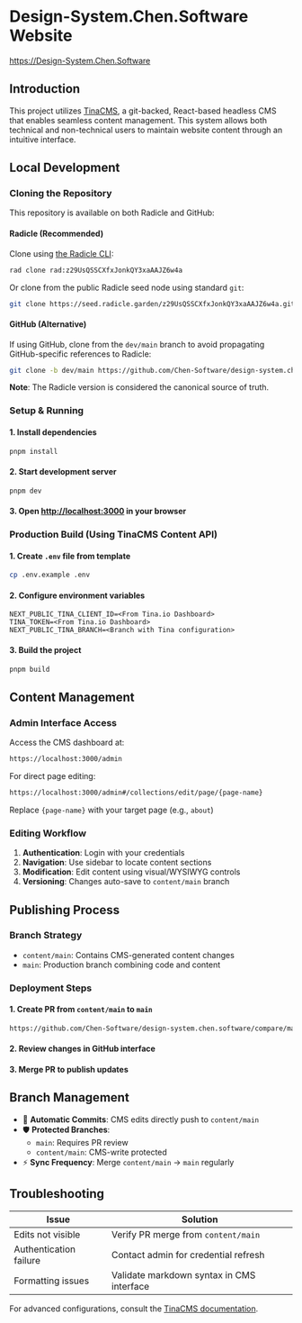 # Design-System.Chen.Software Website

<https://Design-System.Chen.Software>

## Introduction

This project utilizes [TinaCMS](https://tina.io/), a git-backed, React-based headless CMS that enables seamless content management. This system allows both technical and non-technical users to maintain website content through an intuitive interface.

## Local Development

### Cloning the Repository

This repository is available on both Radicle and GitHub:

#### Radicle (Recommended)

Clone using [the Radicle CLI](https://github.com/radicle-dev/heartwood):

```bash
rad clone rad:z29UsQSSCXfxJonkQY3xaAAJZ6w4a
```

Or clone from the public Radicle seed node using standard `git`:

```bash
git clone https://seed.radicle.garden/z29UsQSSCXfxJonkQY3xaAAJZ6w4a.git design-system.chen.software
```

#### GitHub (Alternative)

If using GitHub, clone from the `dev/main` branch to avoid propagating GitHub-specific references to Radicle:

```bash
git clone -b dev/main https://github.com/Chen-Software/design-system.chen.software.git
```

**Note**: The Radicle version is considered the canonical source of truth.

### Setup & Running

#### 1. Install dependencies

```bash
pnpm install
```

#### 2. Start development server

```bash
pnpm dev
```

#### 3. Open [http://localhost:3000](http://localhost:3000) in your browser

### Production Build (Using TinaCMS Content API)

#### 1. Create `.env` file from template

```bash
cp .env.example .env
```

#### 2. Configure environment variables

```env
NEXT_PUBLIC_TINA_CLIENT_ID=<From Tina.io Dashboard>
TINA_TOKEN=<From Tina.io Dashboard> 
NEXT_PUBLIC_TINA_BRANCH=<Branch with Tina configuration>
```

#### 3. Build the project

```bash
pnpm build
```

## Content Management

### Admin Interface Access

Access the CMS dashboard at:

```txt
https://localhost:3000/admin
```

For direct page editing:

```txt
https://localhost:3000/admin#/collections/edit/page/{page-name}
```

Replace `{page-name}` with your target page (e.g., `about`)

### Editing Workflow

1. **Authentication**: Login with your credentials
2. **Navigation**: Use sidebar to locate content sections
3. **Modification**: Edit content using visual/WYSIWYG controls
4. **Versioning**: Changes auto-save to `content/main` branch

## Publishing Process

### Branch Strategy

- `content/main`: Contains CMS-generated content changes
- `main`: Production branch combining code and content

### Deployment Steps

#### 1. Create PR from `content/main` to `main`

   ```txt
   https://github.com/Chen-Software/design-system.chen.software/compare/main...content/main
   ```

#### 2. Review changes in GitHub interface

#### 3. Merge PR to publish updates

## Branch Management

- 🔄 **Automatic Commits**: CMS edits directly push to `content/main`
- 🛡️ **Protected Branches**: 
  - `main`: Requires PR review
  - `content/main`: CMS-write protected
- ⚡ **Sync Frequency**: Merge `content/main` → `main` regularly

## Troubleshooting

| Issue                  | Solution                                  |
|------------------------|-------------------------------------------|
| Edits not visible      | Verify PR merge from `content/main`       |
| Authentication failure | Contact admin for credential refresh      |
| Formatting issues      | Validate markdown syntax in CMS interface |

For advanced configurations, consult the [TinaCMS documentation](https://tina.io/docs/).
